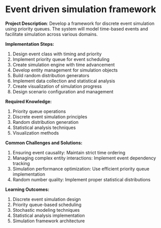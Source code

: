 # Event driven simulation framework
**Project Description**: Develop a framework for discrete event simulation using priority queues. 
The system will model time-based events and facilitate simulation across various domains. 

**Implementation Steps:** 

1. Design event class with timing and priority 
2. Implement priority queue for event scheduling 
3. Create simulation engine with time advancement 
4. Develop entity management for simulation objects 
5. Build random distribution generators 
6. Implement data collection and statistical analysis 
7. Create visualization of simulation progress 
8. Design scenario configuration and management
   
**Required Knowledge:** 
1. Priority queue operations 
2. Discrete event simulation principles 
3. Random distribution generation 
4. Statistical analysis techniques 
5. Visualization methods

**Common Challenges and Solutions:**

1. Ensuring event causality: Maintain strict time ordering 
2. Managing complex entity interactions: Implement event dependency tracking 
3. Simulation performance optimization: Use efficient priority queue implementation 
4. Random number quality: Implement proper statistical distributions 

**Learning Outcomes:**
1. Discrete event simulation design 
2. Priority queue-based scheduling 
3. Stochastic modeling techniques 
4. Statistical analysis implementation 
5. Simulation framework architecture
